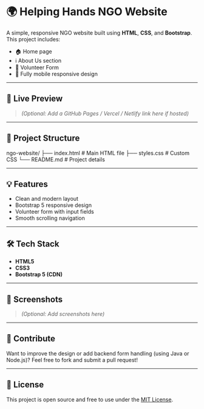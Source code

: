# 🌍 Helping Hands NGO Website

A simple, responsive NGO website built using **HTML**, **CSS**, and **Bootstrap**.  
This project includes:

- 🏠 Home page
- ℹ️ About Us section
- 🙋 Volunteer Form
- 📱 Fully mobile responsive design

---

## 🚀 Live Preview

> *(Optional: Add a GitHub Pages / Vercel / Netlify link here if hosted)*

---

## 📂 Project Structure
ngo-website/
├── index.html # Main HTML file
├── styles.css # Custom CSS
└── README.md # Project details

---

## 💡 Features

- Clean and modern layout
- Bootstrap 5 responsive design
- Volunteer form with input fields
- Smooth scrolling navigation

---

## 🛠️ Tech Stack

- **HTML5**
- **CSS3**
- **Bootstrap 5 (CDN)**

---

## 📸 Screenshots

> *(Optional: Add screenshots here)*

---

## 🙌 Contribute

Want to improve the design or add backend form handling (using Java or Node.js)? Feel free to fork and submit a pull request!

---

## 📝 License

This project is open source and free to use under the [MIT License](LICENSE).
